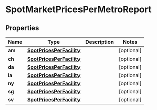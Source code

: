 

# SpotMarketPricesPerMetroReport


## Properties

| Name | Type | Description | Notes |
|------------ | ------------- | ------------- | -------------|
|**am** | [**SpotPricesPerFacility**](SpotPricesPerFacility.md) |  |  [optional] |
|**ch** | [**SpotPricesPerFacility**](SpotPricesPerFacility.md) |  |  [optional] |
|**da** | [**SpotPricesPerFacility**](SpotPricesPerFacility.md) |  |  [optional] |
|**la** | [**SpotPricesPerFacility**](SpotPricesPerFacility.md) |  |  [optional] |
|**ny** | [**SpotPricesPerFacility**](SpotPricesPerFacility.md) |  |  [optional] |
|**sg** | [**SpotPricesPerFacility**](SpotPricesPerFacility.md) |  |  [optional] |
|**sv** | [**SpotPricesPerFacility**](SpotPricesPerFacility.md) |  |  [optional] |



